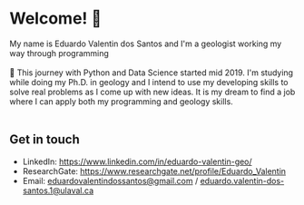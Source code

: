 # Welcome! 👋
My name is Eduardo Valentin dos Santos and I'm a geologist working my way through programming<br><br>
🌱 This journey with Python and Data Science started mid 2019. I'm studying while doing my Ph.D. in geology and I intend to use my developing skills to solve real problems as I come up with new ideas. It is my dream to find a job where I can apply both my programming and geology skills.<br><br>
## Get in touch
- LinkedIn: https://www.linkedin.com/in/eduardo-valentin-geo/
- ResearchGate: https://www.researchgate.net/profile/Eduardo_Valentin
- Email: eduardovalentindossantos@gmail.com / eduardo.valentin-dos-santos.1@ulaval.ca
